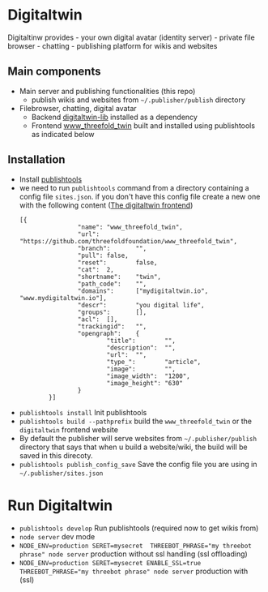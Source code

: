 # Digitaltwin

Digitaltinw provides
    - your own digital avatar (identity server)
    - private file browser
    - chatting
    - publishing platform  for wikis and websites

## Main components
- Main server and publishing functionalities (this repo)
    - publish wikis and websites from `~/.publisher/publish` directory
- Filebrowser, chatting, digital avatar 
    - Backend [digitaltwin-lib](https://github.com/threefoldtech/digitaltwin-lib) installed as a dependency
    - Frontend [www_threefold_twin](https://github.com/threefoldfoundation/www_threefold_twin) built and installed using publishtools as indicated below
 
## Installation
- Install [publishtools](https://info.threefold.io/info/publishtools#/publishtools__install)
- we need to run `publishtools` command from a directory containing a config file `sites.json`. if you don't have this config file create a new one with the following content ([The digitaltwin frontend](https://github.com/threefoldfoundation/www_threefold_twin))
    ```
    [{
                    "name": "www_threefold_twin",
                    "url":  "https://github.com/threefoldfoundation/www_threefold_twin",
                    "branch":       "",
                    "pull": false,
                    "reset":        false,
                    "cat":  2,
                    "shortname":    "twin",
                    "path_code":    "",
                    "domains":      ["mydigitaltwin.io", "www.mydigitaltwin.io"],
                    "descr":        "you digital life",
                    "groups":       [],
                    "acl":  [],
                    "trackingid":   "",
                    "opengraph":    {
                            "title":        "",
                            "description":  "",
                            "url":  "",
                            "type_":        "article",
                            "image":        "",
                            "image_width":  "1200",
                            "image_height": "630"
                    }
            }]
    ```
- `publishtools install` Init publishtools 
- `publishtools build --pathprefix` build the `www_threefold_twin` or the `digitaltwin` frontend website
- By default the publisher will serve websites from `~/.publisher/publish` directory that says that when u build a website/wiki, the build will be saved in this direcoty.
- `publishtools publish_config_save` Save the config file you are using in `~/.publisher/sites.json`

# Run Digitaltwin
- `publishtools develop` Run publishtools (required now to get wikis from) 
- `node server` dev mode
- `NODE_ENV=production SERET=mysecret  THREEBOT_PHRASE="my threebot phrase" node server` production without ssl handling (ssl offloading)
- `NODE_ENV=production SERET=mysecret ENABLE_SSL=true THREEBOT_PHRASE="my threebot phrase" node server` production with (ssl)
